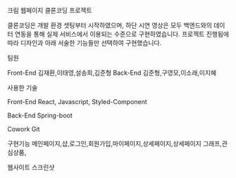 크림 웹페이지 클론코딩 프로젝트

클론코딩은 개발 환경 셋팅부터 시작하였으며, 하단 시연 영상은 모두 백엔드와의 데이터 연동을 통해 실제 서비스에서 이용되는 수준으로 구현하였습니다.
프로젝트 진행됨에 따라 디자인과 아래 서술한 기능들만 선택하여 구현했습니다.

팀원

Front-End
김재환,이태영,설송희,김준형
Back-End
김준형,구영모,이소래,이지혜

사용한 기술

Front-End
React, Javascript, Styled-Component

Back-End
Spring-boot

Cowork
Git

구현기능
메인페이지,샵,로그인,회원가입,마이페이지,상세페이지,상세페이지 그래프,관심상품,

웹사이트 스크린샷

